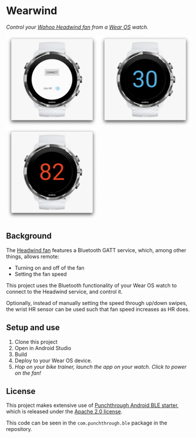 # Wearwind

_Control your [Wahoo Headwind fan][headwind] from a [Wear OS][wearos] watch._

<img src="images/connect.png" alt="Connect to Headwind" width="250" height="250"/>
<img src="images/manual.png" alt="Manual control" width="250" height="250"/>
<img src="images/hr.png" alt="HR control" width="250" height="250"/>

## Background

The [Headwind fan][headwind] features a Bluetooth GATT service, which, among
other things, allows remote:

- Turning on and off of the fan
- Setting the fan speed

This project uses the Bluetooth functionality of your Wear OS watch to connect
to the Headwind service, and control it.

Optionally, instead of manually setting the speed through up/down swipes, the
wrist HR sensor can be used such that fan speed increases as HR does. 

## Setup and use

1.  Clone this project 
1.  Open in Android Studio
1.  Build
1.  Deploy to your Wear OS device.
1.  _Hop on your bike trainer, launch the app on your watch. Click to power on the fan!_

## License

This project makes extensive use of [Punchthrough Android BLE starter][starter],
which is released under the [Apache 2.0 license][punchthrough-license].

This code can be seen in the `com.punchthrough.ble` package in the repository.

[wearos]: https://wearos.google.com/
[headwind]: https://www.wahoofitness.com/devices/bike-trainers/kickr-accessories/kickr-headwind
[starter]: https://github.com/PunchThrough/ble-starter-android
[punchthrough-license]: https://github.com/PunchThrough/ble-starter-android/blob/master/LICENSE
